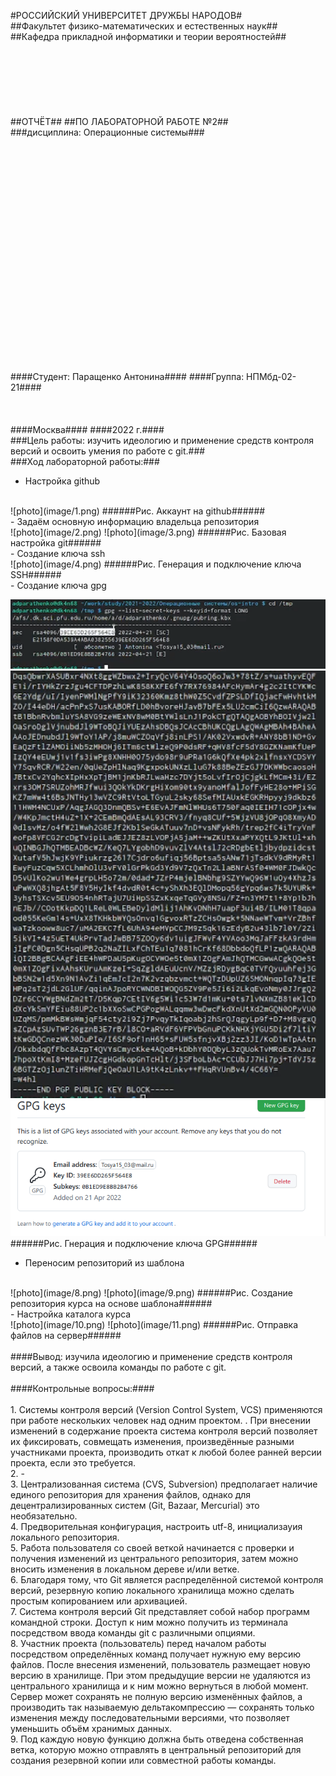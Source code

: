 #РОССИЙСКИЙ УНИВЕРСИТЕТ ДРУЖБЫ НАРОДОВ#
<br />
##Факультет физико-математических и естественных наук##
##Кафедра прикладной информатики и теории вероятностей##
<br />
<br />
<br />
<br />
<br />
<br />
<br />
<br />
##ОТЧЁТ##
##ПО ЛАБОРАТОРНОЙ РАБОТЕ №2##
<br />
###дисциплина: Операционные системы###
<br />
<br />
<br />
<br />
<br />
<br />
<br />
<br />
<br />
<br />
<br />
<br />
<br />
<br />
<br />
<br />
<br />
<br />
<br />
<br />
<br />
<br />
<br />
####Студент: Паращенко Антонина####
####Группа: НПМбд-02-21####
<br />
<br />
<br />
<br />
####Москва####
####2022 г.####
<br />
###Цель работы: изучить идеологию и применение средств контроля версий и освоить умения по работе с git.###
<br />
###Ход лабораторной работы:###
<br />
- Настройка github
<br />
![photo](image/1.png)
######Рис. Аккаунт на github######
<br />
- Задаём основную информацию владельца репозитория
<br />
![photo](image/2.png)
![photo](image/3.png)
######Рис. Базовая настройка git######
<br />
- Создание ключа ssh
<br />
![photo](image/4.png)
######Рис. Генерация и подключение ключа SSH######
<br />
- Создание ключа gpg

![photo](image/5.png)
![photo](image/6.png)
![photo](image/7.png)
######Рис. Гнерация и подключение ключа GPG######
<br />
- Переносим репозиторий из шаблона
<br />
![photo](image/8.png)
![photo](image/9.png)
######Рис. Создание репозитория курса на основе шаблона######
<br />
- Настройка каталога курса
<br />
![photo](image/10.png)
![photo](image/11.png)
######Рис. Отправка файлов на сервер######
<br />
<br />
####Вывод: изучила идеологию и применение средств контроля версий, а также освоила команды по работе с git.
<br />
<br />
####Контрольные вопросы:####
<br />
<br />
1. Системы контроля версий (Version Control System, VCS) применяются при работе нескольких человек над одним проектом. . При внесении изменений в содержание проекта система контроля версий позволяет их фиксировать, совмещать изменения, произведённые разными участниками проекта, производить откат к любой более ранней версии проекта, если это требуется.<br />
2. -<br />
3. Централизованная система (CVS, Subversion) предполагает наличие единого репозитория для хранения файлов, однако для децентрализированных систем (Git, Bazaar, Mercurial) это необязательно.<br />
4. Предворительная конфигурация, настроить utf-8, инициализауия локального репозитория.<br />
5. Работа пользователя со своей веткой начинается с проверки и получения изменений из центрального репозитория, затем можно вносить изменения в локальном дереве и/или ветке.<br />
6. Благодаря тому, что Git является распределённой системой контроля версий, резервную копию локального хранилища можно сделать простым копированием или архивацией.<br />
7. Система контроля версий Git представляет собой набор программ командной строки. Доступ к ним можно получить из терминала посредством ввода команды git с различными опциями.<br />
8. Участник проекта (пользователь) перед началом работы посредством определённых команд получает нужную ему версию файлов. После внесения изменений, пользователь размещает новую версию в хранилище. При этом предыдущие версии не удаляются из центрального хранилища и к ним можно вернуться в любой момент. Сервер может сохранять не полную версию изменённых файлов, а производить так называемую дельтакомпрессию — сохранять только изменения между последовательными версиями, что позволяет уменьшить объём хранимых данных.<br />
9. Под каждую новую функцию должна быть отведена собственная ветка, которую можно отправлять в центральный репозиторий для создания резервной копии или совместной работы команды.<br />



